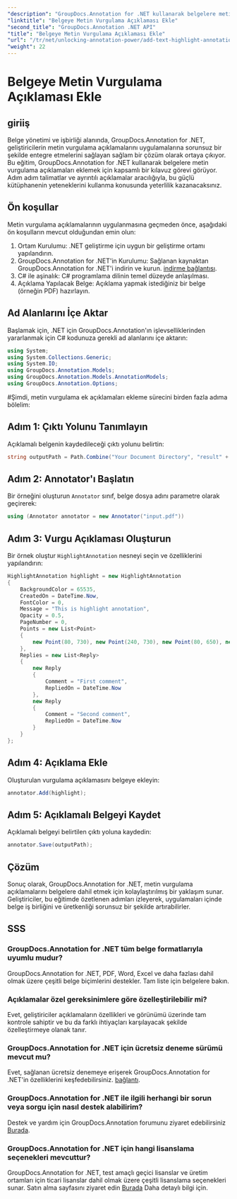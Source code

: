 ```yaml
---
"description": "GroupDocs.Annotation for .NET kullanarak belgelere metin vurgulama ek açıklamalarının nasıl ekleneceğini öğrenin. Bu kapsamlı eğitimle iş birliğini ve üretkenliği artırın."
"linktitle": "Belgeye Metin Vurgulama Açıklaması Ekle"
"second_title": "GroupDocs.Annotation .NET API"
"title": "Belgeye Metin Vurgulama Açıklaması Ekle"
"url": "/tr/net/unlocking-annotation-power/add-text-highlight-annotation/"
"weight": 22
---
```


# Belgeye Metin Vurgulama Açıklaması Ekle

## giriiş
Belge yönetimi ve işbirliği alanında, GroupDocs.Annotation for .NET, geliştiricilerin metin vurgulama açıklamalarını uygulamalarına sorunsuz bir şekilde entegre etmelerini sağlayan sağlam bir çözüm olarak ortaya çıkıyor. Bu eğitim, GroupDocs.Annotation for .NET kullanarak belgelere metin vurgulama açıklamaları eklemek için kapsamlı bir kılavuz görevi görüyor. Adım adım talimatlar ve ayrıntılı açıklamalar aracılığıyla, bu güçlü kütüphanenin yeteneklerini kullanma konusunda yeterlilik kazanacaksınız.
## Ön koşullar
Metin vurgulama açıklamalarının uygulanmasına geçmeden önce, aşağıdaki ön koşulların mevcut olduğundan emin olun:
1. Ortam Kurulumu: .NET geliştirme için uygun bir geliştirme ortamı yapılandırın.
2. GroupDocs.Annotation for .NET'in Kurulumu: Sağlanan kaynaktan GroupDocs.Annotation for .NET'i indirin ve kurun. [indirme bağlantısı](https://releases.groupdocs.com/annotation/net/).
3. C# ile aşinalık: C# programlama dilinin temel düzeyde anlaşılması.
4. Açıklama Yapılacak Belge: Açıklama yapmak istediğiniz bir belge (örneğin PDF) hazırlayın.

## Ad Alanlarını İçe Aktar
Başlamak için, .NET için GroupDocs.Annotation'ın işlevselliklerinden yararlanmak için C# kodunuza gerekli ad alanlarını içe aktarın:
```csharp
using System;
using System.Collections.Generic;
using System.IO;
using GroupDocs.Annotation.Models;
using GroupDocs.Annotation.Models.AnnotationModels;
using GroupDocs.Annotation.Options;
```
#Şimdi, metin vurgulama ek açıklamaları ekleme sürecini birden fazla adıma bölelim:
## Adım 1: Çıktı Yolunu Tanımlayın
Açıklamalı belgenin kaydedileceği çıktı yolunu belirtin:
```csharp
string outputPath = Path.Combine("Your Document Directory", "result" + Path.GetExtension("input.pdf"));
```
## Adım 2: Annotator'ı Başlatın
Bir örneğini oluşturun `Annotator` sınıf, belge dosya adını parametre olarak geçirerek:
```csharp
using (Annotator annotator = new Annotator("input.pdf"))
```
## Adım 3: Vurgu Açıklaması Oluşturun
Bir örnek oluştur `HighlightAnnotation` nesneyi seçin ve özelliklerini yapılandırın:
```csharp
HighlightAnnotation highlight = new HighlightAnnotation
{
    BackgroundColor = 65535,
    CreatedOn = DateTime.Now,
    FontColor = 0,
    Message = "This is highlight annotation",
    Opacity = 0.5,
    PageNumber = 0,
    Points = new List<Point>
    {
        new Point(80, 730), new Point(240, 730), new Point(80, 650), new Point(240, 650)
    },
    Replies = new List<Reply>
    {
        new Reply
        {
            Comment = "First comment",
            RepliedOn = DateTime.Now
        },
        new Reply
        {
            Comment = "Second comment",
            RepliedOn = DateTime.Now
        }
    }
};
```
## Adım 4: Açıklama Ekle
Oluşturulan vurgulama açıklamasını belgeye ekleyin:
```csharp
annotator.Add(highlight);
```
## Adım 5: Açıklamalı Belgeyi Kaydet
Açıklamalı belgeyi belirtilen çıktı yoluna kaydedin:
```csharp
annotator.Save(outputPath);
```

## Çözüm
Sonuç olarak, GroupDocs.Annotation for .NET, metin vurgulama açıklamalarını belgelere dahil etmek için kolaylaştırılmış bir yaklaşım sunar. Geliştiriciler, bu eğitimde özetlenen adımları izleyerek, uygulamaları içinde belge iş birliğini ve üretkenliği sorunsuz bir şekilde artırabilirler.
## SSS
### GroupDocs.Annotation for .NET tüm belge formatlarıyla uyumlu mudur?
GroupDocs.Annotation for .NET, PDF, Word, Excel ve daha fazlası dahil olmak üzere çeşitli belge biçimlerini destekler. Tam liste için belgelere bakın.
### Açıklamalar özel gereksinimlere göre özelleştirilebilir mi?
Evet, geliştiriciler açıklamaların özellikleri ve görünümü üzerinde tam kontrole sahiptir ve bu da farklı ihtiyaçları karşılayacak şekilde özelleştirmeye olanak tanır.
### GroupDocs.Annotation for .NET için ücretsiz deneme sürümü mevcut mu?
Evet, sağlanan ücretsiz denemeye erişerek GroupDocs.Annotation for .NET'in özelliklerini keşfedebilirsiniz. [bağlantı](https://releases.groupdocs.com/).
### GroupDocs.Annotation for .NET ile ilgili herhangi bir sorun veya sorgu için nasıl destek alabilirim?
Destek ve yardım için GroupDocs.Annotation forumunu ziyaret edebilirsiniz [Burada](https://forum.groupdocs.com/c/annotation/10).
### GroupDocs.Annotation for .NET için hangi lisanslama seçenekleri mevcuttur?
GroupDocs.Annotation for .NET, test amaçlı geçici lisanslar ve üretim ortamları için ticari lisanslar dahil olmak üzere çeşitli lisanslama seçenekleri sunar. Satın alma sayfasını ziyaret edin [Burada](https://purchase.groupdocs.com/buy) Daha detaylı bilgi için.
